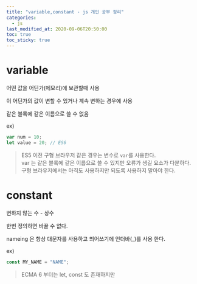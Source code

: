 ```yaml
---
title: "variable,constant - js 개인 공부 정리"
categories: 
  - js
last_modified_at: 2020-09-06T20:50:00
toc: true
toc_sticky: true
---
```



# variable

어떤 값을 어딘가(메모리)에 보관할때 사용

이 어딘가의 값이 변할 수 있거나 계속 변하는 경우에 사용

같은 블록에 같은 이름으로 쓸 수 없음

ex)
```js
var num = 10;
let value = 20; // ES6
```

> ES5 이전 구형 브라우저 같은 경우는 변수로 `var`를 사용한다.  
> var 는 같은 블록에 같은 이름으로 쓸 수 있지만 오류가 생길 요소가 다분하다.  
> 구형 브라우저에서는 아직도 사용하지만 되도록 사용하지 말아야 한다.


# constant

변하지 않는 수 - 상수

한번 정의하면 바꿀 수 없다.

nameing 은 항상 대문자를 사용하고 띄어쓰기에 언더바(_)를 사용 한다.

ex)
```js
const MY_NAME = "NAME";
```

> ECMA 6 부터는 let, const 도 존재하지만


